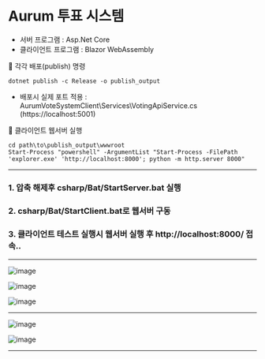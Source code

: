 # Aurum 투표 시스템 
* 서버 프로그램 : Asp.Net Core
* 클라이언트 프로그램 : Blazor WebAssembly

🎯 각각 배포(publish) 명령 

```shell
dotnet publish -c Release -o publish_output
```

- 배포시 실제 포트 적용 : AurumVoteSystemClient\Services\VotingApiService.cs (https://localhost:5001)

🎯 클라이언트 웹서버 실행

```shell
cd path\to\publish_output\wwwroot
Start-Process "powershell" -ArgumentList "Start-Process -FilePath 'explorer.exe' 'http://localhost:8000'; python -m http.server 8000"
```	

---
### 1. 압축 해제후 csharp/Bat/StartServer.bat 실행 
### 2. csharp/Bat/StartClient.bat로 웹서버 구동
### 3. 클라이언트 테스트 실행시 웹서버 실행 후 http://localhost:8000/ 접속..
---

![image](https://github.com/user-attachments/assets/e7b1ccf4-fed7-4a47-a436-c5f63c2df066)

![image](https://github.com/user-attachments/assets/2d206f2c-ea74-45ae-a360-677a505f1298)

![image](https://github.com/user-attachments/assets/bfeb6ce6-4b6c-44be-a28e-b6b7ca5447c3)

---
![image](https://github.com/user-attachments/assets/c496b276-bd6e-45b6-b99d-5f263d71db41)

![image](https://github.com/user-attachments/assets/fc2e4118-916a-4f38-8143-5dde610fa558)

---

